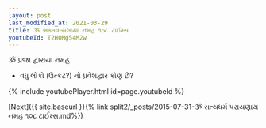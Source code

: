 ```yaml
---
layout: post
last_modified_at: 2021-03-29
title: ૐ ભક્તવત્સલાયા નમહ ૧૦૮ ટાઈમ્સ
youtubeId: T2H0Mg54M2w
---
```

 
 
 ૐ પ્રજા દ્વારાયા નમહ  
 
 -  વધુ લોકો (ઉત્કટ?) નો પ્રવેશદ્વાર કોણ છે? 
 
  
 
  
 
 
 
 
 
 


{% include youtubePlayer.html id=page.youtubeId %}
 
[Next]({{ site.baseurl }}{% link  split2/_posts/2015-07-31-ૐ સત્યધર્મ પરાયણાય નમહ ૧૦૮ ટાઈમ્સ.md%})
 
